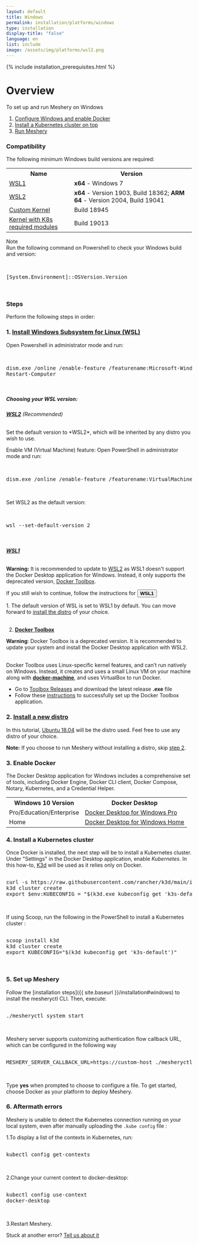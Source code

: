 ```yaml
---
layout: default
title: Windows
permalink: installation/platforms/windows
type: installation
display-title: "false"
language: en
list: include
image: /assets/img/platforms/wsl2.png
---
```


{% include installation_prerequisites.html %}

# Overview
To set up and run Meshery on Windows 

1. <a href="#step1">Configure Windows and enable Docker </a>
2. <a href="#step4">Install a Kubernetes cluster on top </a>
3. <a href="#step5">Run Meshery</a>

### Compatibility

The following minimum Windows build versions are required:
<table id="compatibility-table">
  <tr>
    <th id="model">Name</th>
    <th id="model">Version</th> 
  </tr>
  <tr>
    <td><a href="#wsl1">WSL1</a></td>
    <td><b>x64</b> - Windows 7 </td>
  </tr>
  <tr>
    <td><a href="#wsl2">WSL2</a></td>
    <td><b>x64</b> - Version 1903, Build 18362; <b>ARM 64</b> - Version 2004, Build 19041</td>
  </tr>
  <tr>
    <td><a href="https://docs.microsoft.com/en-us/windows/wsl/release-notes#build-18945">Custom Kernel</a></td>
    <td>Build 18945</td>
  </tr>
  <tr>
    <td><a href="https://docs.microsoft.com/en-us/windows/wsl/release-notes#build-19013">Kernel with K8s required modules</a></td>
    <td>Build 19013</td>
  </tr>
</table>

Note
<br />Run the following command on Powershell to check your Windows build and version:
 <pre class="codeblock-pre"><div class="codeblock">
 <div class="clipboardjs">[System.Environment]::OSVersion.Version</div></div>
 </pre>
### Steps
Perform the following steps in order:

### 1. <a name="step1" href="https://docs.microsoft.com/en-us/windows/wsl/install-win10"><b>Install Windows Subsystem for Linux (WSL)</b></a> 

Open Powershell in administrator mode and run:

 <pre class="codeblock-pre"><div class="codeblock">
 <div class="clipboardjs">dism.exe /online /enable-feature /featurename:Microsoft-Windows-Subsystem-Linux /all /norestart
Restart-Computer</div></div>
 </pre>

##### Choosing your WSL version:

<h6><b><a href="https://docs.microsoft.com/en-us/windows/wsl/release-notes#build-18917" name="wsl2">WSL2</a></b> (Recommended)</h6>
Set the default version to *WSL2*, which will be inherited by any distro you wish to use.

Enable VM (Virtual Machine) feature:
Open PowerShell in administrator mode and run:

 <pre class="codeblock-pre"><div class="codeblock">
 <div class="clipboardjs">dism.exe /online /enable-feature /featurename:VirtualMachinePlatform /all /norestart</div></div>
 </pre>

Set WSL2 as the default version:

 <pre class="codeblock-pre"><div class="codeblock">
 <div class="clipboardjs">wsl --set-default-version 2</div></div>
 </pre>

<h6><b><a href="https://docs.microsoft.com/en-us/windows/wsl/install-win10" name="wsl1"> WSL1 </a></b></h6>

<b>Warning:</b>
It is recommended to update to <a href="#wsl2">WSL2</a> as WSL1 doesn't support the Docker Desktop application for Windows. Instead, it only supports the deprecated version, [Docker Toolbox](https://docs.docker.com/toolbox/toolbox_install_windows/). 

If you still wish to continue, follow the instructions for <button class="toggle-button" onclick="HideToggleFunction()"><b>WSL1</b></button>

<div id="hiddendiv">
<p>
1. The default version of WSL is set to WSL1 by default. You can move forward to <a href="https://docs.microsoft.com/en-us/windows/wsl/install-win10#install-your-linux-distribution-of-choice">install the distro</a> of your choice. <br /><br />

2. <b><a href="https://docs.docker.com/toolbox/toolbox_install_windows/">Docker Toolbox</a></b> <br />

<b>Warning</b>: Docker Toolbox is a deprecated version. It is recommended to update your system and install the Docker Desktop application with WSL2. <br/><br />

Docker Toolbox uses Linux-specific kernel features, and can’t run natively on Windows. Instead, it creates and uses a small Linux VM on your machine along with <a href="https://docs.docker.com/machine/overview/"><b>docker-machine</b></a>, and uses VirtualBox to run Docker. <br />
    <ul>
       <li>  Go to <a href="https://github.com/docker/toolbox/releases">Toolbox Releases</a> and download the latest release <b>.exe</b> file </li>
       <li> Follow these <a href="https://docs.docker.com/toolbox/toolbox_install_windows/#step-2-install-docker-toolbox">instructions</a> to successfully set up the Docker Toolbox application. </li>
    </ul>

</p>
</div>


### 2. <b>[Install a new distro](https://docs.microsoft.com/en-us/windows/wsl/install-win10#install-your-linux-distribution-of-choice)</b>
In this tutorial, [Ubuntu 18.04](https://www.microsoft.com/en-us/p/ubuntu-1804-lts/9n9tngvndl3q?activetab=pivot:overviewtab) will be the distro used. Feel free to use any distro of your choice.

<strong>Note:</strong> If you choose to run Meshery without installing a distro, skip [step 2](#2-install-a-new-distro).

### 3. <b>Enable Docker</b>

The Docker Desktop application for Windows includes a comprehensive set of tools, including Docker Engine, Docker CLI client, Docker Compose, Notary, Kubernetes, and a Credential Helper.

<table id="compatibility-table">
  <tr>
    <th id="model">Windows 10 Version</th>
    <th id="model">Docker Desktop</th> 
  </tr>
  <tr>
    <td>Pro/Education/Enterprise</td>
    <td><a href="https://docs.docker.com/docker-for-windows/install/">Docker Desktop for Windows Pro</a></td>
  </tr>
  <tr>
    <td>Home</td>
    <td><a href="https://docs.docker.com/docker-for-windows/install-windows-home/">Docker Desktop for Windows Home</a></td>
  </tr>
</table>

### 4. <a name="step4"> <b>Install a Kubernetes cluster</b></a>

Once Docker is installed, the next step will be to install a Kubernetes cluster.
Under "Settings" in the Docker Desktop application, enable *Kubernetes*.
In this how-to, [K3d](https://github.com/rancher/k3d) will be used as it relies only on Docker.

  <pre class="codeblock-pre">
  <div class="codeblock"><div class="clipboardjs">curl -s https://raw.githubusercontent.com/rancher/k3d/main/install.sh | bash
k3d cluster create
export $env:KUBECONFIG = "$(k3d.exe kubeconfig get 'k3s-default')"</div></div>
  </pre>

If using Scoop, run the following in the PowerShell to install a Kubernetes cluster :

  <pre class="codeblock-pre">
  <div class="codeblock"><div class="clipboardjs">scoop install k3d
k3d cluster create
export KUBECONFIG="$(k3d kubeconfig get 'k3s-default')"</div></div>
  </pre>

### 5. <a name="step5"><b>Set up Meshery</b></a>

Follow the [installation steps]({{ site.baseurl }}/installation#windows) to install the mesheryctl CLI. Then, execute:
  <pre class="codeblock-pre">
  <div class="codeblock"><div class="clipboardjs">./mesheryctl system start</div></div>
  </pre>

  Meshery server supports customizing authentication flow callback URL, which can be configured in the following way
  <pre class="codeblock-pre">
  <div class="codeblock"><div class="clipboardjs">MESHERY_SERVER_CALLBACK_URL=https://custom-host ./mesheryctl system start</div></div>
  </pre>

Type **yes** when prompted to choose to configure a file. To get started, choose Docker as your platform to deploy Meshery.

### 6. <a name="step6"> <b>Aftermath errors</b></a>

Meshery is unable to detect the Kubernetes connection running on your local system, even after manually uploading the `.kube config` file :

  1.To display a list of the contexts in Kubernetes, run:

  <pre class="codeblock-pre">
  <div class="codeblock"><div class="clipboardjs">kubectl config get-contexts</div></div>
  </pre>

  2.Change your current context to docker-desktop:

  <pre class="codeblock-pre">
  <div class="codeblock"><div class="clipboardjs">kubectl config use-context
docker-desktop</div></div>
  </pre>

  3.Restart Meshery.

Stuck at another error? [Tell us about it](https://slack.meshery.io/)